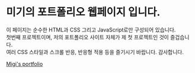 # 미기의 포트폴리오 웹페이지 입니다.
이 페이지는 순수한 HTML과 CSS 그리고 JavaScript로만 구성되어 있습니다. <br>
첫번째 프로젝트이며, 저의 포트폴리오 사이트 자체가 제 첫 프로젝트인 것이 즐겁습니다. <br>
여러 CSS 스타일과 스크롤 반응, 반응형 적용 등을 즐기시기 바랍니다. 감사합니다.

<a href="https://devmigi619.github.io/portfolio/" target="_blank">Migi's portfolio</a>
